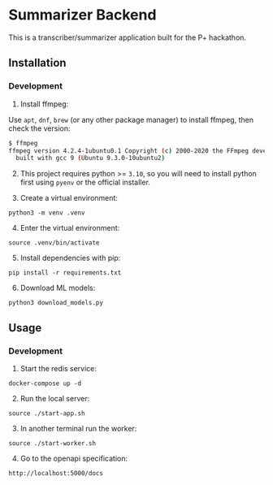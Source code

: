 # Summarizer Backend

This is a transcriber/summarizer application built for the P+ hackathon.

## Installation

### Development

1. Install ffmpeg:

Use `apt`, `dnf`, `brew` (or any other package manager) to install ffmpeg, then check the version:

```bash
$ ffmpeg
ffmpeg version 4.2.4-1ubuntu0.1 Copyright (c) 2000-2020 the FFmpeg developers
  built with gcc 9 (Ubuntu 9.3.0-10ubuntu2)
```

2. This project requires python >= `3.10`, so you will need to install python first using `pyenv` or the official installer.

3. Create a virtual environment:
```
python3 -m venv .venv
```

4. Enter the virtual environment:
```
source .venv/bin/activate
```

5. Install dependencies with pip:
```
pip install -r requirements.txt
```

6. Download ML models:
```
python3 download_models.py
```

## Usage

### Development

1. Start the redis service:
```
docker-compose up -d
```

2. Run the local server:
```
source ./start-app.sh
```

3. In another terminal run the worker:
```
source ./start-worker.sh
```
4. Go to the openapi specification:
```
http://localhost:5000/docs
```